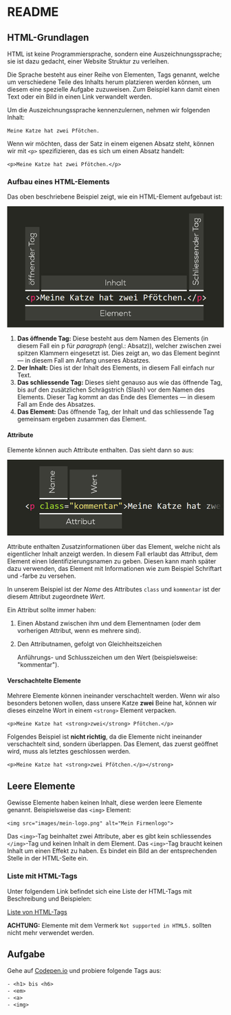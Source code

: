 # README

## HTML-Grundlagen

HTML ist keine Programmiersprache, sondern eine Auszeichnungssprache; sie ist dazu gedacht, einer Website Struktur zu verleihen.

Die Sprache besteht aus einer Reihe von Elementen, Tags genannt, welche um verschiedene Teile des Inhalts herum platzieren werden können, um diesem eine spezielle Aufgabe zuzuweisen. Zum Beispiel kann damit einen Text oder ein Bild in einen Link verwandelt werden.

Um die Auszeichnungssprache kennenzulernen, nehmen wir folgenden Inhalt:

```markup
Meine Katze hat zwei Pfötchen.
```

Wenn wir möchten, dass der Satz in einem eigenen Absatz steht, können wir mit `<p>` spezifizieren, das es sich um einen Absatz handelt:

```markup
<p>Meine Katze hat zwei Pfötchen.</p>
```

### Aufbau eines HTML-Elements

Das oben beschriebene Beispiel zeigt, wie ein HTML-Element aufgebaut ist:

![Aufbau eines HTML-Elements](../../.gitbook/assets/html-grundlagen.jpg)

1. **Das öffnende Tag:** Diese besteht aus dem Namen des Elements \(in diesem Fall ein p für _paragraph_ \(engl.: Absatz\)\), welcher zwischen zwei spitzen Klammern eingesetzt ist. Dies zeigt an, wo das Element beginnt — in diesem Fall am Anfang unseres Absatzes.
2. **Der Inhalt:** Dies ist der Inhalt des Elements, in diesem Fall einfach nur Text.
3. **Das schliessende Tag:** Dieses sieht genauso aus wie das öffnende Tag, bis auf den zusätzlichen Schrägstrich \(Slash\) vor dem Namen des Elements. Dieser Tag kommt an das Ende des Elementes — in diesem Fall am Ende des Absatzes.
4. **Das Element:** Das öffnende Tag, der Inhalt und das schliessende Tag gemeinsam ergeben zusammen das Element.

#### Attribute

Elemente können auch Attribute enthalten. Das sieht dann so aus:

![Attribut eines HTML-Elements](../../.gitbook/assets/html-attribut.jpg)

Attribute enthalten Zusatzinformationen über das Element, welche nicht als eigentlicher Inhalt anzeigt werden. In diesem Fall erlaubt das Attribut, dem Element einen Identifizierungsnamen zu geben. Diesen kann manh später dazu verwenden, das Element mit Informationen wie zum Beispiel Schriftart und -farbe zu versehen.

In unserem Beispiel ist der _Name_ des Attributes `class` und `kommentar` ist der diesem Attribut zugeordnete _Wert_.

Ein Attribut sollte immer haben:

1. Einen Abstand zwischen ihm und dem Elementnamen \(oder dem vorherigen Attribut, wenn es mehrere sind\).
2. Den Attributnamen, gefolgt von Gleichheitszeichen

   Anführungs- und Schlusszeichen um den Wert \(beispielsweise: "kommentar"\).

#### Verschachtelte Elemente

Mehrere Elemente können ineinander verschachtelt werden. Wenn wir also besonders betonen wollen, dass unsere Katze **zwei** Beine hat, können wir dieses einzelne Wort in einem `<strong>` Element verpacken.

```markup
<p>Meine Katze hat <strong>zwei</strong> Pfötchen.</p>
```

Folgendes Beispiel ist **nicht richtig**, da die Elemente nicht ineinander verschachtelt sind, sondern überlappen. Das Element, das zuerst geöffnet wird, muss als letztes geschlossen werden.

```markup
<p>Meine Katze hat <strong>zwei Pfötchen.</p></strong>
```

## Leere Elemente

Gewisse Elemente haben keinen Inhalt, diese werden leere Elemente genannt. Beispielsweise das `<img>` Element:

```markup
<img src="images/mein-logo.png" alt="Mein Firmenlogo">
```

Das `<img>`-Tag beinhaltet zwei Attribute, aber es gibt kein schliessendes `</img>`-Tag und keinen Inhalt in dem Element. Das `<img>`-Tag braucht keinen Inhalt um einen Effekt zu haben. Es bindet ein Bild an der entsprechenden Stelle in der HTML-Seite ein.

### Liste mit HTML-Tags

Unter folgendem Link befindet sich eine Liste der HTML-Tags mit Beschreibung und Beispielen:

[Liste von HTML-Tags](https://www.w3schools.com/tags/)

**ACHTUNG:** Elemente mit dem Vermerk `Not supported in HTML5.` sollten nicht mehr verwendet werden.

## Aufgabe

Gehe auf [Codepen.io](https://codepen.io/pen/) und probiere folgende Tags aus:

```markup
- <h1> bis <h6>
- <em>
- <a>
- <img>
```

